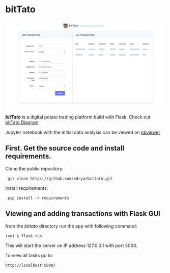 # bitTato

![Alt text](https://github.com/edrya/bittato/blob/master/screenshot.png?raw=true "App Screenshot")

<b><i>bitTato</i></b> is a digital potato trading platform build with Flask. Check out [bitTato Diagram](https://github.com/edrya/bittato/blob/master/bitTatoDiagram.pdf) 

Jupyter notebook with the initial data analysis can be viewed on [nbviewer](https://nbviewer.jupyter.org/github/edrya/bittato/blob/master/notebooks/bitTatoDataAnalysis.ipynb)

## First. Get the source code and install requirements.

Clone the public repository:

```console
 git clone https://github.com/edrya/bittato.git
```
Install requirements:

```console
 pip install -r requirements
```

## Viewing and adding transactions with Flask GUI

from the <i>bittato</i> directory run the app with following command:

```console
(ve) $ flask run
```
This will start the server on IP address 127.0.0.1 with port 5000. 

To view all tasks go to:

```console
http://localhost:5000/
```



